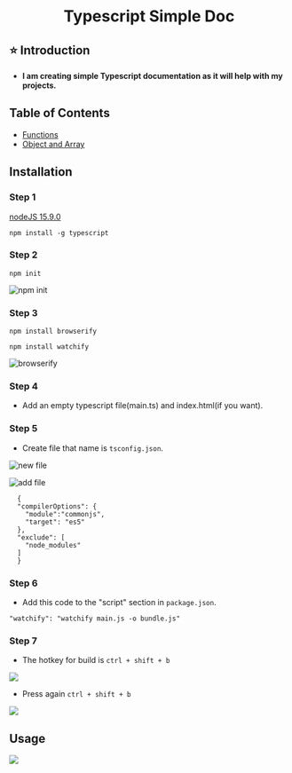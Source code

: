 <h1 align="center">Typescript Simple Doc</h1>


## ⭐ Introduction 
- **I am creating simple Typescript documentation as it will help with my projects.**

## Table of Contents

- [Functions](https://github.com/gulceselim/typescript-simple/blob/main/arrow_functions/arrow_functions.ts)
- [Object and Array](https://github.com/gulceselim/typescript-simple/tree/main/object_and_array)

## Installation
### Step 1

[nodeJS 15.9.0](https://nodejs.org/en/)

```npm install -g typescript```

### Step 2

```npm init```

![npm init](https://user-images.githubusercontent.com/43720773/108623399-f49b7800-744f-11eb-8201-086f12c16178.jpg)

### Step 3

```npm install browserify```

```npm install watchify```

![browserify](https://user-images.githubusercontent.com/43720773/108623465-4cd27a00-7450-11eb-96a9-29a1a136f434.jpg)

### Step 4
- Add an empty typescript file(main.ts) and index.html(if you want).

### Step 5
- Create file that name is ```tsconfig.json```.

![new file](https://user-images.githubusercontent.com/43720773/108623446-31676f00-7450-11eb-8c32-9bf0cc7021c7.jpg)

![add file](https://user-images.githubusercontent.com/43720773/108623596-d2eec080-7450-11eb-8636-57a93e74dcf2.jpg)

```
  {
  "compilerOptions": {
    "module":"commonjs",
    "target": "es5"
  },
  "exclude": [
    "node_modules"
  ]
  }
```

### Step 6
- Add this code to the "script" section in ```package.json```.

```"watchify": "watchify main.js -o bundle.js"```

### Step 7
- The hotkey for build is ```ctrl + shift + b```

![](https://user-images.githubusercontent.com/43720773/108623774-c1f27f00-7451-11eb-998f-ef6093833fd6.jpg)

- Press again ```ctrl + shift + b```

![](https://user-images.githubusercontent.com/43720773/108623805-f49c7780-7451-11eb-981f-10e372b5a818.jpg)


## Usage 

![](https://user-images.githubusercontent.com/43720773/108623984-fe72aa80-7452-11eb-8567-e6af00ea55d9.jpg)

